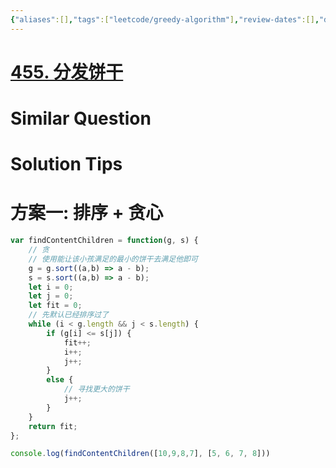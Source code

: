```yaml
---
{"aliases":[],"tags":["leetcode/greedy-algorithm"],"review-dates":[],"dg-publish":true,"difficulty":"easy","date-created":"2023-07-04-Tue, 9:17:42 pm","date-modified":"2023-07-05-Wed, 8:30:19 pm","permalink":"/programming/basic/leetcode/455. 分发饼干/","dgPassFrontmatter":true}
---
```



# [455. 分发饼干](https://leetcode.cn/problems/assign-cookies/)

# Similar Question

# Solution Tips

# 方案一: 排序 + 贪心

```js
var findContentChildren = function(g, s) {
    // 贪
    // 使用能让该小孩满足的最小的饼干去满足他即可
    g = g.sort((a,b) => a - b);
    s = s.sort((a,b) => a - b);
    let i = 0;
    let j = 0;
    let fit = 0;
    // 先默认已经排序过了
    while (i < g.length && j < s.length) {
        if (g[i] <= s[j]) {
            fit++;
            i++;
            j++;
        }
        else {
            // 寻找更大的饼干
            j++;
        }
    }
    return fit;
};

console.log(findContentChildren([10,9,8,7], [5, 6, 7, 8]))
```
